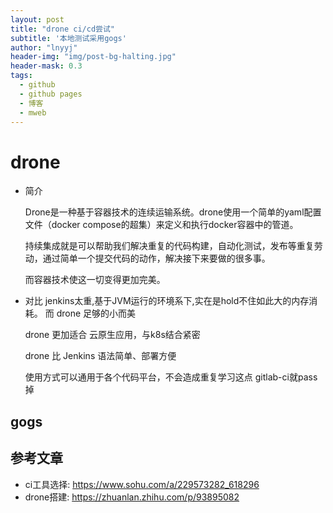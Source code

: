 ```yaml
---
layout: post
title: "drone ci/cd尝试"
subtitle: '本地测试采用gogs'
author: "lnyyj"
header-img: "img/post-bg-halting.jpg"
header-mask: 0.3
tags:
  - github 
  - github pages
  - 博客
  - mweb
---
```


# drone
- 简介

    Drone是一种基于容器技术的连续运输系统。drone使用一个简单的yaml配置文件（docker compose的超集）来定义和执行docker容器中的管道。

    持续集成就是可以帮助我们解决重复的代码构建，自动化测试，发布等重复劳动，通过简单一个提交代码的动作，解决接下来要做的很多事。

    而容器技术使这一切变得更加完美。

- 对比
    jenkins太重,基于JVM运行的环境系下,实在是hold不住如此大的内存消耗。 而 drone 足够的小而美
    
    drone 更加适合 云原生应用，与k8s结合紧密

    drone 比 Jenkins 语法简单、部署方便
    
    使用方式可以通用于各个代码平台，不会造成重复学习这点 gitlab-ci就pass掉


## gogs







## 参考文章
- ci工具选择: https://www.sohu.com/a/229573282_618296
- drone搭建: https://zhuanlan.zhihu.com/p/93895082

